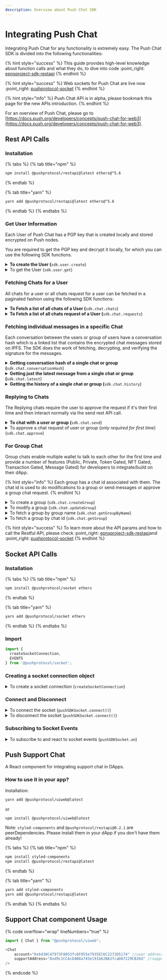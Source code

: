 ```yaml
---
description: Overview about Push Chat SDK
---
```


# Integrating Push Chat

Integrating Push Chat for any functionality is extremely easy. The Push Chat SDK is divided into the following functionalities:

{% hint style="success" %}
This guide provides high-level knowledge about function calls and what they do, to dive into code :point\_right: [epnsproject-sdk-restapi](../developer-tooling/push-sdk/sdk-packages-details/epnsproject-sdk-restapi/ "mention")
{% endhint %}

{% hint style="success" %}
Web sockets for Push Chat are live now :point\_right: [pushprotocol-socket](../developer-tooling/push-sdk/sdk-packages-details/pushprotocol-socket/ "mention")
{% endhint %}

{% hint style="info" %}
Push Chat API is in alpha, please bookmark this page for the new APIs introduction.
{% endhint %}

For an overview of Push Chat, please go to [https://docs.push.org/developers/concepts/push-chat-for-web3](https://docs.push.org/developers/concepts/push-chat-for-web3).

## Rest API Calls

### Installation

{% tabs %}
{% tab title="npm" %}
```bash
npm install @pushprotocol/restapi@latest ethers@^5.6
```
{% endtab %}

{% tab title="yarn" %}
```bash
yarn add @pushprotocol/restapi@latest ethers@^5.6
```
{% endtab %}
{% endtabs %}

### Get User Information

Each User of Push Chat has a PGP key that is created locally and stored encrypted on Push nodes.&#x20;

You are required to get the PGP key and decrypt it locally, for which you can use the following SDK functions.

<details>

<summary><strong>To create the User (</strong><code>sdk.user.create</code>)</summary>

This function will create a new user and return the created user’s information, like the PGP keys. It takes as arguments the address of the wallet and the environment variable.

Read in detail [👉](https://emojipedia.org/backhand-index-pointing-right/) [initializing-user.md](../developer-tooling/push-sdk/sdk-packages-details/epnsproject-sdk-restapi/for-chat/initializing-user.md "mention")

</details>

<details>

<summary>To get the User (<code>sdk.user.get</code>)</summary>

This function will return all the user information, like the PGP keys. It takes as arguments the address of the wallet and the environment variable.

Read in detail [👉](https://emojipedia.org/backhand-index-pointing-right/) [initializing-user.md](../developer-tooling/push-sdk/sdk-packages-details/epnsproject-sdk-restapi/for-chat/initializing-user.md "mention")

</details>

### Fetching Chats for a User

All chats for a user or all chats request for a user can be fetched in a paginated fashion using the following SDK functions:

<details>

<summary><strong>To Fetch  a list of all chats of a User (</strong><code>sdk.chat.chats</code>)</summary>

This function returns all the latest chats from each address the caller is talking to. It’s used to build the inbox on a chat application for an address.

Read in detail [👉](https://emojipedia.org/backhand-index-pointing-right/) [fetching-chats.md](../developer-tooling/push-sdk/sdk-packages-details/epnsproject-sdk-restapi/for-chat/fetching-chats.md "mention")

</details>

<details>

<summary><strong>To Fetch a list of all chats request of a User (</strong><code>sdk.chat.requests</code>)</summary>

This function returns all the requests that wallet addresses sent to a particular address. In Push Chat, the receiver of the messages must always approve the request to start the chat with the other address.

Read in detail [👉](https://emojipedia.org/backhand-index-pointing-right/) [fetching-chats.md](../developer-tooling/push-sdk/sdk-packages-details/epnsproject-sdk-restapi/for-chat/fetching-chats.md "mention")

</details>

### Fetching individual messages in a specific Chat

Each conversation between the users or group of users have a conversation hash which is a linked list that contains the encrypted chat messages stored on IPFS. The SDK does the work of fetching, decrypting, and verifying the signature for the messages.

<details>

<summary><strong>Getting conversation hash of a single chat or group (</strong><code>sdk.chat.conversationHash</code>)</summary>

This function returns the conversation hash of the latest message exchanged between the user and the conversation.

Read in detail [👉](https://emojipedia.org/backhand-index-pointing-right/) [fetching-chats.md](../developer-tooling/push-sdk/sdk-packages-details/epnsproject-sdk-restapi/for-chat/fetching-chats.md "mention")

</details>

<details>

<summary><strong>Getting just the latest message from a single chat or group (</strong><code>sdk.chat.latest</code>)</summary>

This function takes as an argument the conversation hash from a message and then returns the message content decrypted.

Read in detail [👉](https://emojipedia.org/backhand-index-pointing-right/) [fetching-chats.md](../developer-tooling/push-sdk/sdk-packages-details/epnsproject-sdk-restapi/for-chat/fetching-chats.md "mention")

</details>

<details>

<summary><strong>Getting the history of a single chat or group (</strong><code>sdk.chat.history</code>)</summary>

This function takes in an argument as the conversation hash from a message and the pagination and then returns the message content decrypted.

Read in detail [👉](https://emojipedia.org/backhand-index-pointing-right/) [fetching-chats.md](../developer-tooling/push-sdk/sdk-packages-details/epnsproject-sdk-restapi/for-chat/fetching-chats.md "mention")

</details>

### Replying to Chats

The Replying chats require the user to approve the request if it's their first time and then interact normally via the send rest API call.

<details>

<summary><strong>To chat with a user or group (</strong><code>sdk.chat.send</code>)</summary>

Use this function to send messages to other addresses.

Read in detail [👉](https://emojipedia.org/backhand-index-pointing-right/) [sending-chat.md](../developer-tooling/push-sdk/sdk-packages-details/epnsproject-sdk-restapi/for-chat/sending-chat.md "mention")

</details>

<details>

<summary>To approve a chat request of user or group (<em>only required for first time</em>) (<code>sdk.chat.approve</code>)</summary>

When receiving a Request, call this function to approve the request so you can start talking back to the address.

Read in detail [👉](https://emojipedia.org/backhand-index-pointing-right/) [sending-chat.md](../developer-tooling/push-sdk/sdk-packages-details/epnsproject-sdk-restapi/for-chat/sending-chat.md "mention")

</details>

### For Group Chat

Group chats enable multiple wallet to talk to each other for the first time and provide a number of features (Public, Private, Token Gated, NFT Gated, Transaction Gated, Message Gated) for developers to integrate/build on their dApp.

{% hint style="info" %}
Each group has a chat id associated with them. The chat id is used to do modifications to a group or send messages or approve a group chat request.
{% endhint %}

<details>

<summary>To create a group (<code>sdk.chat.createGroup</code>)</summary>

Use this function to create group chat between multiple wallets.

Read in detail [👉](https://emojipedia.org/backhand-index-pointing-right/) [group-chat.md](../developer-tooling/push-sdk/sdk-packages-details/epnsproject-sdk-restapi/for-chat/group-chat.md "mention")

</details>

<details>

<summary>To modify a group (<code>sdk.chat.updateGroup</code>)</summary>

Use this function to modify a group name, description, members, etc.

Read in detail [👉](https://emojipedia.org/backhand-index-pointing-right/) [group-chat.md](../developer-tooling/push-sdk/sdk-packages-details/epnsproject-sdk-restapi/for-chat/group-chat.md "mention")

</details>

<details>

<summary>To fetch a group by group name (<code>sdk.chat.getGroupByName</code>)</summary>

To get info of the group including the chat id which is used to send messages in that group.

Read in detail [👉](https://emojipedia.org/backhand-index-pointing-right/) [group-chat.md](../developer-tooling/push-sdk/sdk-packages-details/epnsproject-sdk-restapi/for-chat/group-chat.md "mention")

</details>

<details>

<summary>To fetch a group by chat id (<code>sdk.chat.getGroup</code>)</summary>

To get info of the group including by providing chat id of the group.

Read in detail [👉](https://emojipedia.org/backhand-index-pointing-right/) [group-chat.md](../developer-tooling/push-sdk/sdk-packages-details/epnsproject-sdk-restapi/for-chat/group-chat.md "mention")

</details>

{% hint style="success" %}
To learn more about the API params and how to call the Restful API, please check :point\_right: [epnsproject-sdk-restapi](../developer-tooling/push-sdk/sdk-packages-details/epnsproject-sdk-restapi/ "mention")and :point\_right: [pushprotocol-socket](../developer-tooling/push-sdk/sdk-packages-details/pushprotocol-socket/ "mention")
{% endhint %}

## Socket API Calls

### Installation

{% tabs %}
{% tab title="npm" %}
```bash
npm install @pushprotocol/socket ethers
```
{% endtab %}

{% tab title="yarn" %}
```bash
yarn add @pushprotocol/socket ethers
```
{% endtab %}
{% endtabs %}

### Import

```typescript
import {
  createSocketConnection,
  EVENTS
} from '@pushprotocol/socket';
```

### **Creating a socket connection object**

<details>

<summary>To create a socket connection (<code>createSocketConnection</code>)</summary>

To create a socket connection and retain the variable.

```javascript
const pushSDKSocket = createSocketConnection({
    user: 'eip155:0xab16a96d359ec26a11e2c2b3d8f8b8942d5bfcdb',
    env: 'staging',
    socketType: 'chat',
    socketOptions: { autoConnect: true, reconnectionAttempts: 3 }
});
```

</details>

### Connect and Disconnect

<details>

<summary>To connect the socket (<code>pushSDKSocket.connect()</code>)</summary>

Establishes a socket connection to stream all incoming chat requests, messages, etc.

</details>

<details>

<summary>To disconnect the socket (<code>pushSDKSocket.connect()</code>)</summary>

Disconnects the socket connection.

</details>

### **Subscribing to Socket Events**

<details>

<summary>To subscribe to and react to socket events (<code>pushSDKSocket.on</code>)</summary>

* EVENTS.CONNECT - Whenever the socket is connected
* EVENTS.DISCONNECT - Whenever the socket is connected
* EVENTS.CHAT\_RECEIVED\_MESSAGE - Whenever the user receives a message or chat requests

**Sample Code**

```javascript
pushSDKSocket.on(EVENTS.CONNECT, () => {

});

pushSDKSocket.on(EVENTS.DISCONNECT, () => {

});

pushSDKSocket.on(EVENT.CHAT_RECEIVED_MESSAGE, (message) => {
  // message is the message object data whenever a new message is received
});
```

</details>

## Push Support Chat

A React component for integrating support chat in DApps.

### How to use it in your app?

Installation:

```bash
yarn add @pushprotocol/uiweb@latest
```

or

```bash
npm install @pushprotocol/uiweb@latest
```

Note: `styled-components` and `@pushprotocol/restapi@0.2.1` are peerDependencies. Please install them in your dApp if you don't have them already!

{% tabs %}
{% tab title="npm" %}
```bash
npm install styled-components 
npm install @pushprotocol/restapi@latest
```
{% endtab %}

{% tab title="yarn" %}
```bash
yarn add styled-components
yarn add @pushprotocol/restapi@latest
```
{% endtab %}
{% endtabs %}

## Support Chat component Usage

{% code overflow="wrap" lineNumbers="true" %}
```typescript
import { Chat } from "@pushprotocol/uiweb";

<Chat 
    account="0x6430C47973FA053fc8F055e7935EC6C2271D5174" //user address             
    supportAddress="0xd9c1CCAcD4B8a745e191b62BA3fcaD87229CB26d" //support address          
/>
```
{% endcode %}

